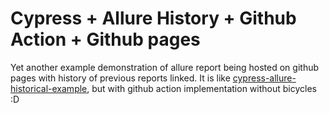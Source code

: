 # Cypress + Allure History + Github Action + Github pages

Yet another example demonstration of allure report being hosted on github pages with history of previous reports linked.
It is like [cypress-allure-historical-example](https://github.com/Shelex/cypress-allure-historical-example), but with github action implementation without bicycles :D